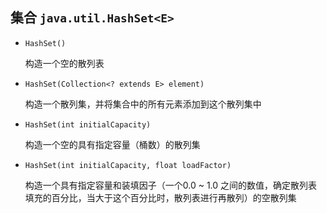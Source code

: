 ## 集合 `java.util.HashSet<E>`

* `HashSet()`

  构造一个空的散列表

* `HashSet(Collection<? extends E> element)`

  构造一个散列集，并将集合中的所有元素添加到这个散列集中

* `HashSet(int initialCapacity)`

  构造一个空的具有指定容量（桶数）的散列集

* `HashSet(int initialCapacity, float loadFactor)`

  构造一个具有指定容量和装填因子（一个0.0 ~ 1.0 之间的数值，确定散列表填充的百分比，当大于这个百分比时，散列表进行再散列）的空散列集